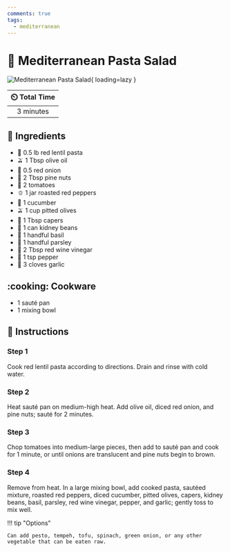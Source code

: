 ```yaml
---
comments: true
tags:
  - mediterranean
---
```

# :green_salad: Mediterranean Pasta Salad

![Mediterranean Pasta Salad](../assets/images/mediterranean-pasta-salad.jpg){ loading=lazy }

| :timer_clock: Total Time |
|:-----------------------: |
| 3 minutes |

## :salt: Ingredients

- :spaghetti: 0.5 lb red lentil pasta
- :olive: 1 Tbsp olive oil
- :onion: 0.5 red onion
- :chestnut: 2 Tbsp pine nuts
- :tomato: 2 tomatoes
- :bell_pepper: 1 jar roasted red peppers
- :cucumber: 1 cucumber
- :olive: 1 cup pitted olives
- :sponge: 1 Tbsp capers
- :canned_food: 1 can kidney beans
- :herb: 1 handful basil
- :herb: 1 handful parsley
- :wine_glass: 2 Tbsp red wine vinegar
- :salt: 1 tsp pepper
- :garlic: 3 cloves garlic

## :cooking: Cookware

- 1 sauté pan
- 1 mixing bowl

## :pencil: Instructions

### Step 1

Cook red lentil pasta according to directions. Drain and rinse with cold water.

### Step 2

Heat sauté pan on medium-high heat. Add olive oil, diced red onion, and pine nuts; sauté for 2 minutes.

### Step 3

Chop tomatoes into medium-large pieces, then add to sauté pan and cook for 1 minute, or until onions are translucent
and pine nuts begin to brown.

### Step 4

Remove from heat. In a large mixing bowl, add cooked pasta, sautéed mixture, roasted red peppers, diced cucumber,
pitted olives, capers, kidney beans, basil, parsley, red wine vinegar, pepper, and garlic; gently toss to mix well.

!!! tip "Options"

    Can add pesto, tempeh, tofu, spinach, green onion, or any other vegetable that can be eaten raw.
